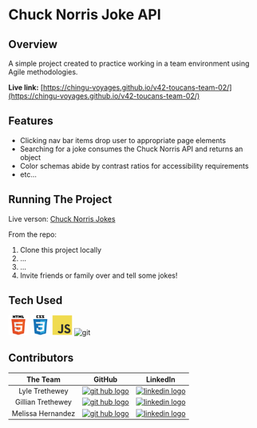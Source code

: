 # Chuck Norris Joke API

## Overview
A simple project created to practice working in a team environment using Agile methodologies.

**Live link:** [https://chingu-voyages.github.io/v42-toucans-team-02/](https://chingu-voyages.github.io/v42-toucans-team-02/)


## Features
* Clicking nav bar items drop user to appropriate page elements
* Searching for a joke consumes the Chuck Norris API and returns an object
* Color schemas abide by contrast ratios for accessibility requirements
* etc...


## Running The Project
Live verson:
[Chuck Norris Jokes](https://chingu-voyages.github.io/v42-toucans-team-02/)

From the repo:

  1. Clone this project locally
  2. ...
  3. ...
  4. Invite friends or family over and tell some jokes!


## Tech Used
<p align="left">
    <img
    src="https://raw.githubusercontent.com/devicons/devicon/master/icons/html5/html5-original-wordmark.svg"
    alt="html5"
    width="40"
    height="40"
    />
    <img
    src="https://raw.githubusercontent.com/devicons/devicon/master/icons/css3/css3-original-wordmark.svg"
    alt="css3"
    width="40"
    height="40"
    />
    <img
    src="https://raw.githubusercontent.com/devicons/devicon/master/icons/javascript/javascript-original.svg"
    alt="javascript"
    width="40"
    height="40"
    />
    <img
    src="https://www.vectorlogo.zone/logos/git-scm/git-scm-icon.svg"
    alt="git"
    width="40"
    height="40"
    />
</p>



## Contributors
The Team |  GitHub  | LinkedIn
:---:  |  :---:  |  :---:
Lyle Trethewey  |  [![git hub logo](https://github.com/chingu-voyages/v42-toucans-team-02/images/github.png "Lyle's github")](https://github.com/LyleT)  |   [![linkedin logo](https://github.com/chingu-voyages/v42-toucans-team-02/images/linkedin.png "Lyle's LinkedIn")](https://www.linkedin.com/in/lyle-trethewey/)
Gillian Trethewey  |  [![git hub logo](https://github.com/chingu-voyages/v42-toucans-team-02/images/github.png "Gillian's github")](https://github.com/GillianTrethewey)  |   [![linkedin logo](https://github.com/chingu-voyages/v42-toucans-team-02/images/linkedin.png "Gillian's LinkedIn")](https://www.linkedin.com/in/gillian-trethewey/)
Melissa Hernandez  |  [![git hub logo](https://github.com/chingu-voyages/v42-toucans-team-02/images/github.png "Melissa's github")](https://github.com/mmhernandez)  |   [![linkedin logo](https://github.com/chingu-voyages/v42-toucans-team-02/images/linkedin.png "Melissa's LinkedIn")](https://www.linkedin.com/in/melissa-dangelo-hernandez/)
